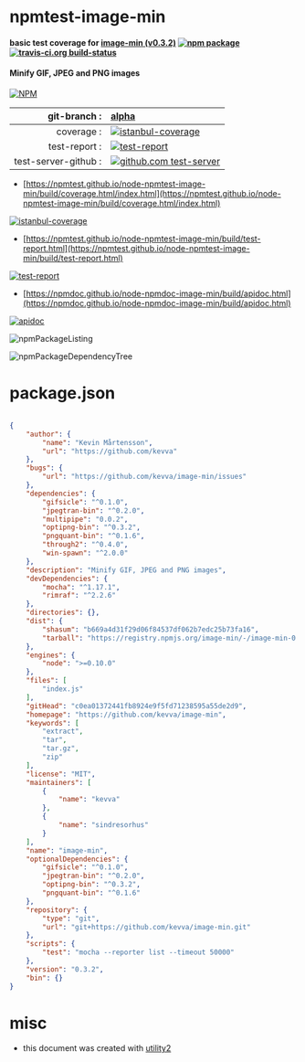 # npmtest-image-min

#### basic test coverage for  [image-min (v0.3.2)](https://github.com/kevva/image-min)  [![npm package](https://img.shields.io/npm/v/npmtest-image-min.svg?style=flat-square)](https://www.npmjs.org/package/npmtest-image-min) [![travis-ci.org build-status](https://api.travis-ci.org/npmtest/node-npmtest-image-min.svg)](https://travis-ci.org/npmtest/node-npmtest-image-min)

#### Minify GIF, JPEG and PNG images

[![NPM](https://nodei.co/npm/image-min.png?downloads=true&downloadRank=true&stars=true)](https://www.npmjs.com/package/image-min)

| git-branch : | [alpha](https://github.com/npmtest/node-npmtest-image-min/tree/alpha)|
|--:|:--|
| coverage : | [![istanbul-coverage](https://npmtest.github.io/node-npmtest-image-min/build/coverage.badge.svg)](https://npmtest.github.io/node-npmtest-image-min/build/coverage.html/index.html)|
| test-report : | [![test-report](https://npmtest.github.io/node-npmtest-image-min/build/test-report.badge.svg)](https://npmtest.github.io/node-npmtest-image-min/build/test-report.html)|
| test-server-github : | [![github.com test-server](https://npmtest.github.io/node-npmtest-image-min/GitHub-Mark-32px.png)](https://npmtest.github.io/node-npmtest-image-min/build/app/index.html) | | build-artifacts : | [![build-artifacts](https://npmtest.github.io/node-npmtest-image-min/glyphicons_144_folder_open.png)](https://github.com/npmtest/node-npmtest-image-min/tree/gh-pages/build)|

- [https://npmtest.github.io/node-npmtest-image-min/build/coverage.html/index.html](https://npmtest.github.io/node-npmtest-image-min/build/coverage.html/index.html)

[![istanbul-coverage](https://npmtest.github.io/node-npmtest-image-min/build/screenCapture.buildCi.browser.%252Ftmp%252Fbuild%252Fcoverage.lib.html.png)](https://npmtest.github.io/node-npmtest-image-min/build/coverage.html/index.html)

- [https://npmtest.github.io/node-npmtest-image-min/build/test-report.html](https://npmtest.github.io/node-npmtest-image-min/build/test-report.html)

[![test-report](https://npmtest.github.io/node-npmtest-image-min/build/screenCapture.buildCi.browser.%252Ftmp%252Fbuild%252Ftest-report.html.png)](https://npmtest.github.io/node-npmtest-image-min/build/test-report.html)

- [https://npmdoc.github.io/node-npmdoc-image-min/build/apidoc.html](https://npmdoc.github.io/node-npmdoc-image-min/build/apidoc.html)

[![apidoc](https://npmdoc.github.io/node-npmdoc-image-min/build/screenCapture.buildCi.browser.%252Ftmp%252Fbuild%252Fapidoc.html.png)](https://npmdoc.github.io/node-npmdoc-image-min/build/apidoc.html)

![npmPackageListing](https://npmtest.github.io/node-npmtest-image-min/build/screenCapture.npmPackageListing.svg)

![npmPackageDependencyTree](https://npmtest.github.io/node-npmtest-image-min/build/screenCapture.npmPackageDependencyTree.svg)



# package.json

```json

{
    "author": {
        "name": "Kevin Mårtensson",
        "url": "https://github.com/kevva"
    },
    "bugs": {
        "url": "https://github.com/kevva/image-min/issues"
    },
    "dependencies": {
        "gifsicle": "^0.1.0",
        "jpegtran-bin": "^0.2.0",
        "multipipe": "0.0.2",
        "optipng-bin": "^0.3.2",
        "pngquant-bin": "^0.1.6",
        "through2": "^0.4.0",
        "win-spawn": "^2.0.0"
    },
    "description": "Minify GIF, JPEG and PNG images",
    "devDependencies": {
        "mocha": "^1.17.1",
        "rimraf": "^2.2.6"
    },
    "directories": {},
    "dist": {
        "shasum": "b669a4d31f29d06f84537df062b7edc25b73fa16",
        "tarball": "https://registry.npmjs.org/image-min/-/image-min-0.3.2.tgz"
    },
    "engines": {
        "node": ">=0.10.0"
    },
    "files": [
        "index.js"
    ],
    "gitHead": "c0ea01372441fb8924e9f5fd71238595a55de2d9",
    "homepage": "https://github.com/kevva/image-min",
    "keywords": [
        "extract",
        "tar",
        "tar.gz",
        "zip"
    ],
    "license": "MIT",
    "maintainers": [
        {
            "name": "kevva"
        },
        {
            "name": "sindresorhus"
        }
    ],
    "name": "image-min",
    "optionalDependencies": {
        "gifsicle": "^0.1.0",
        "jpegtran-bin": "^0.2.0",
        "optipng-bin": "^0.3.2",
        "pngquant-bin": "^0.1.6"
    },
    "repository": {
        "type": "git",
        "url": "git+https://github.com/kevva/image-min.git"
    },
    "scripts": {
        "test": "mocha --reporter list --timeout 50000"
    },
    "version": "0.3.2",
    "bin": {}
}
```



# misc
- this document was created with [utility2](https://github.com/kaizhu256/node-utility2)
